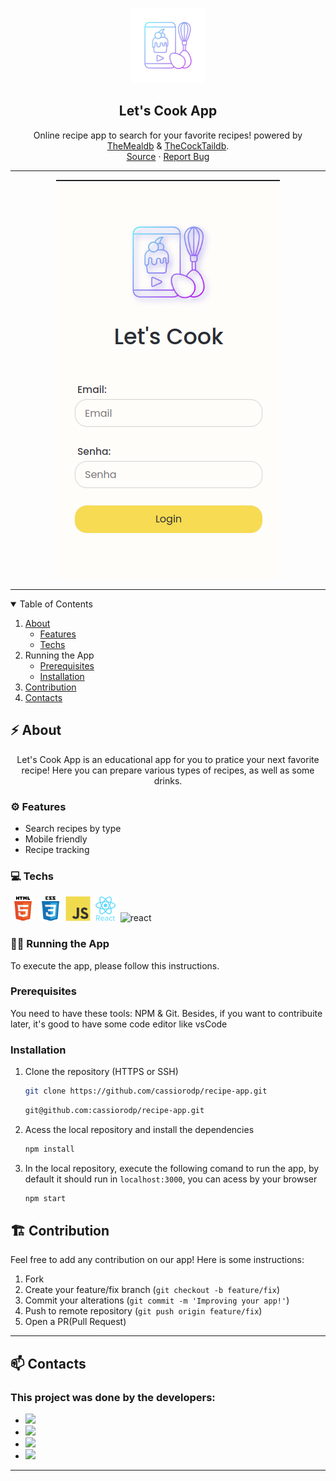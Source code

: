 <p align="center">
  <a href="https://github.com/cassiorodp/pokemon-world" target="_blank">
    <img src="./src/images/logo.png" alt="Logo" width="120" height="120">
  </a>

  <h2 align="center">Let's Cook App</h2>

  <p align="center">
    Online recipe app to search for your favorite recipes! powered by <a href="https://www.themealdb.com/" target="_blank">TheMealdb</a> & <a href="https://www.thecocktaildb.com/" target="_blank">TheCockTaildb</a>.
    <br />
    <a href="https://cassiorodp.github.io/recipe-app/" target="_blank">Source</a>
    ·
    <a href="https://github.com/cassiorodp/recipe-app/issues" target="_blank">Report Bug</a>
  </p>
</p>

---

<p align='center'>
  <img src='./src/images/landing_page.png' alt='landing-page'/>
</p>

---

<details open="open">
  <summary><h2">Table of Contents</h2></summary>
  <ol>
    <li>
      <a href="#about">About</a>
      <ul>
        <li><a href="#features">Features</a></li>
        <li><a href="#techs">Techs</a></li>
      </ul>
    </li>
    <li>
      <span>Running the App</span>
      <ul>
        <li><a href="#prerequisites">Prerequisites</a></li>
        <li><a href="#installation">Installation</a></li>
      </ul>
    </li>
    <li><a href="#contribution">Contribution</a></li>
    <li><a href="#contacts">Contacts</a></li>
  </ol>
</details>

<h2 id="about">⚡ About</h2> 
<p align="center">
Let's Cook App is an educational app for you to pratice your next favorite recipe! 
Here you can prepare various types of recipes, as well as some drinks. 
</p>

<h3 id="features">⚙ Features</h3>

- Search recipes by type
- Mobile friendly
- Recipe tracking

<h3 id="techs">💻 Techs</h3>
  
<div>
  <img src="https://raw.githubusercontent.com/devicons/devicon/master/icons/html5/html5-original-wordmark.svg" alt="html5" width="40" height="40"/> 
  <img src="https://raw.githubusercontent.com/devicons/devicon/master/icons/css3/css3-original-wordmark.svg" alt="css3" width="40" height="40"/>
  <img src="https://raw.githubusercontent.com/devicons/devicon/master/icons/javascript/javascript-original.svg" alt="javascript" width="40" height="40"/>
  <img src="https://raw.githubusercontent.com/devicons/devicon/master/icons/react/react-original-wordmark.svg" alt="react" width="40" height="40"/>
  <img src="https://cdn.jsdelivr.net/gh/devicons/devicon/icons/redux/redux-original.svg" alt="react" width="40" height="40"/> 
</div>

<h3>👨‍💻 Running the App</h3>

To execute the app, please follow this instructions.

<h3 id="prerequisites">Prerequisites</h3>

You need to have these tools: NPM & Git.
Besides, if you want to contribuite later, it's good to have some code editor like vsCode

<h3 id="installation">Installation</h3>

1. Clone the repository (HTTPS or SSH)
   ```sh
   git clone https://github.com/cassiorodp/recipe-app.git
   ```
    
   ```sh
   git@github.com:cassiorodp/recipe-app.git
   ```

2. Acess the local repository and install the dependencies

   ```sh
   npm install
   ```
   
3. In the local repository, execute the following comand to run the app, by default it should run in `localhost:3000`, you can acess by your browser

   ```sh
   npm start
   ```

<h2 id="contribution">🏗 Contribution</h2>

Feel free to add any contribution on our app! Here is some instructions:
    
1. Fork
2. Create your feature/fix branch (`git checkout -b feature/fix`)
3. Commit your alterations (`git commit -m 'Improving your app!'`)
4. Push to remote repository (`git push origin feature/fix`)
5. Open a PR(Pull Request)

---

<h2 id="contacts">📫 Contacts</h2>
    
<h3>This project was done by the developers:</h3>
<ul>
    <li>
      <a href="https://github.com/cassiorodp" target="_blank">
        <img src="https://img.shields.io/badge/-Cassio_Pereira-black?style=flat&logo=Github&logoColor=white">
      </a>
    </li>
    <li>
      <a href="https://github.com/pedrotrasfereti" target="_blank">
        <img src="https://img.shields.io/badge/-Pedro_Trasfereti-black?style=flat&logo=Github&logoColor=white">
      </a>
    </li>
    <li>
      <a href="https://github.com/junglejf" target="_blank">
        <img src="https://img.shields.io/badge/-Felipe_Chagas-black?style=flat&logo=Github&logoColor=white">
      </a>
    </li>
    <li>
      <a href="https://github.com/Manoo-vala" target="_blank">
        <img src="https://img.shields.io/badge/-Emanoel_Ribeiro-black?style=flat&logo=Github&logoColor=white">
      </a>
    </li>
</ul>

---